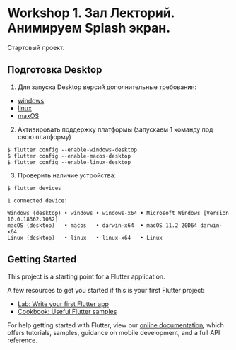 # Workshop 1. Зал Лекторий. Анимируем Splash экран.

Стартовый проект.

## Подготовка Desktop

1. Для запуска Desktop версий дополнительные требования:

- [windows](https://flutter.dev/desktop#additional-windows-requirements)
- [linux](https://flutter.dev/desktop#additional-linux-requirements)
- [maxOS](https://flutter.dev/desktop#additional-macos-requirements)


2. Активировать поддержку платформы (запускаем 1 команду под свою платформу)
```shell
$ flutter config --enable-windows-desktop
$ flutter config --enable-macos-desktop
$ flutter config --enable-linux-desktop
```

3. Проверить наличие устройства:
```shell
$ flutter devices

1 connected device:

Windows (desktop) • windows • windows-x64 • Microsoft Windows [Version 10.0.18362.1082]
macOS (desktop)   • macos   • darwin-x64  • macOS 11.2 20D64 darwin-x64
Linux (desktop)   • linux   • linux-x64   • Linux
```


## Getting Started

This project is a starting point for a Flutter application.

A few resources to get you started if this is your first Flutter project:

- [Lab: Write your first Flutter app](https://flutter.dev/docs/get-started/codelab)
- [Cookbook: Useful Flutter samples](https://flutter.dev/docs/cookbook)

For help getting started with Flutter, view our
[online documentation](https://flutter.dev/docs), which offers tutorials,
samples, guidance on mobile development, and a full API reference.
